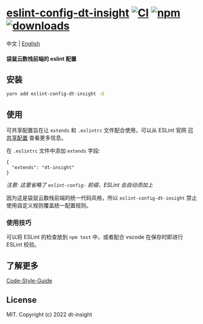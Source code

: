 # [eslint-config-dt-insight]([homepage-url]) [![CI][ci-image]][ci-url] [![npm][npm-image]][npm-url] [![downloads][downloads-image]][downloads-url]

[ci-image]: https://github.com/DTStack/eslint-config-dt-insight/actions/workflows/ci.yml/badge.svg?branch=master
[ci-url]: https://github.com/DTStack/eslint-config-dt-insight/actions/workflows/ci.yml
[npm-image]: https://img.shields.io/npm/v/eslint-config-dt-insight.svg
[npm-url]: https://npmjs.org/package/eslint-config-dt-insight
[downloads-image]: https://img.shields.io/npm/dm/eslint-config-dt-insight.svg
[downloads-url]: https://npmjs.org/package/eslint-config-dt-insight
[homepage-url]: https://github.com/DTStack/eslint-config-dt-insight

中文 | [English](./README.md)

#### 袋鼠云数栈前端的 eslint 配置

## 安装

``` bash
yarn add eslint-config-dt-insight -D
```

## 使用

可共享配置旨在让 `extends` 和 `.eslintrc` 文件配合使用，可以从 ESLint 官网 [可共享配置](http://eslint.org/docs/developer-guide/shareable-configs) 查看更多信息。

在 `.eslintrc` 文件中添加 `extends` 字段:

```
{
  "extends": "dt-insight"
}
```

*注意: 这里省略了 `eslint-config-` 前缀，ESLint 会自动添加上*

因为这是袋鼠云数栈前端的统一代码风格，所以 `eslint-config-dt-insight` 禁止使用自定义规则覆盖统一配置规则。

### 使用技巧

可以将 ESLint 的检查放到 `npm test` 中，或者配合 vscode 在保存时即进行 ESLint 校验。


## 了解更多

[Code-Style-Guide](https://github.com/DTStack/Code-Style-Guide)

## License

MIT. Copyright (c) 2022 dt-insight

